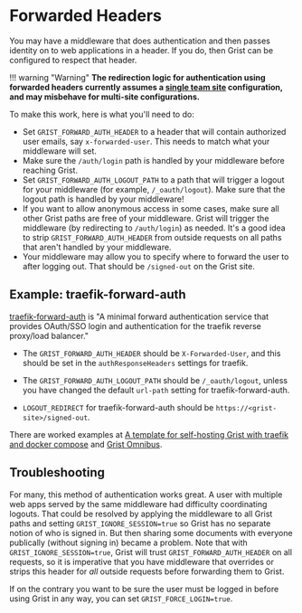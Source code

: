 Forwarded Headers
=================

You may have a middleware that does authentication and then passes identity
on to web applications in a header. If you do, then Grist can be configured
to respect that header.

!!! warning "Warning"
    **The redirection logic for authentication using forwarded headers currently
    assumes a [single team site](../self-managed.md#how-do-i-set-up-a-team)
    configuration, and may misbehave for multi-site configurations.**

To make this work, here is what you'll need to do:

  - Set `GRIST_FORWARD_AUTH_HEADER` to a header that will contain
    authorized user emails, say `x-forwarded-user`. This needs to
	match what your middleware will set.
  - Make sure the `/auth/login` path is handled by your middleware
    before reaching Grist.
  - Set `GRIST_FORWARD_AUTH_LOGOUT_PATH` to a path that will trigger
    a logout for your middleware (for example, `/_oauth/logout`).
    Make sure that the logout path is handled by your middleware!
  - If you want to allow anonymous access in some cases, make sure all
    other Grist paths are free of your middleware. Grist will
    trigger the middleware (by redirecting to `/auth/login`) as needed.
    It's a good idea to strip `GRIST_FORWARD_AUTH_HEADER` from outside requests
    on all paths that aren't handled by your middleware.
  - Your middleware may allow you to specify where to forward the user to
    after logging out. That should be `/signed-out` on the Grist site.

## Example: traefik-forward-auth

[traefik-forward-auth](https://github.com/thomseddon/traefik-forward-auth)
is "A minimal forward authentication service that provides OAuth/SSO
login and authentication for the traefik reverse proxy/load balancer."

  - The `GRIST_FORWARD_AUTH_HEADER` should be `X-Forwarded-User`,
    and this should be set in the `authResponseHeaders` settings for
	traefik.

  - The `GRIST_FORWARD_AUTH_LOGOUT_PATH` should be `/_oauth/logout`,
    unless you have changed the default `url-path` setting for
    traefik-forward-auth.

  - `LOGOUT_REDIRECT` for traefik-forward-auth should be
    `https://<grist-site>/signed-out`.

There are worked examples at [A template for self-hosting Grist with traefik and docker compose](https://community.getgrist.com/t/a-template-for-self-hosting-grist-with-traefik-and-docker-compose/856) and [Grist Omnibus](https://github.com/gristlabs/grist-omnibus).

## Troubleshooting

For many, this method of authentication works great. A user with multiple
web apps served by the same middleware had difficulty coordinating logouts.
That could be resolved by applying the middleware to all Grist paths
and setting `GRIST_IGNORE_SESSION=true` so Grist has no separate notion
of who is signed in. But then sharing some documents with everyone
publically (without signing in) became a problem. Note that with `GRIST_IGNORE_SESSION=true`,
Grist will trust `GRIST_FORWARD_AUTH_HEADER` on all requests, so it is imperative that you have
middleware that overrides or strips this header for _all_ outside requests before forwarding them
to Grist.

If on the contrary you want to be sure the user must be logged in before
using Grist in any way, you can set `GRIST_FORCE_LOGIN=true`.
